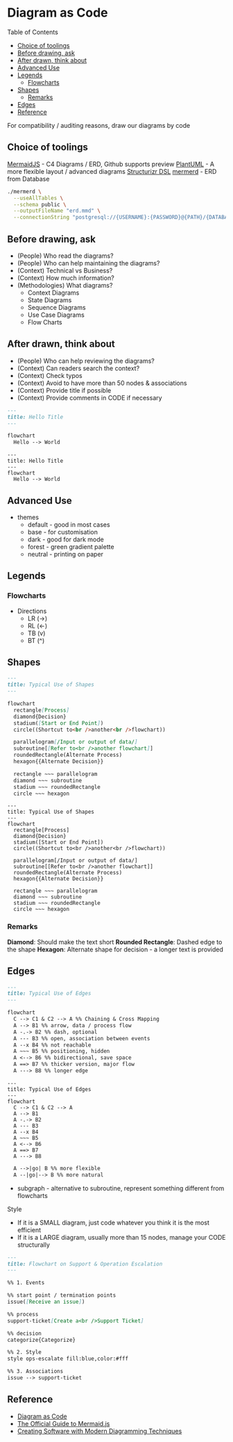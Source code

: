 # Diagram as Code <!-- omit in toc -->

Table of Contents

- [Choice of toolings](#choice-of-toolings)
- [Before drawing, ask](#before-drawing-ask)
- [After drawn, think about](#after-drawn-think-about)
- [Advanced Use](#advanced-use)
- [Legends](#legends)
  - [Flowcharts](#flowcharts)
- [Shapes](#shapes)
  - [Remarks](#remarks)
- [Edges](#edges)
- [Reference](#reference)

For compatibility / auditing reasons, draw our diagrams by code

## Choice of toolings

[MermaidJS](https://mermaid.js.org "https://mermaid.js.org") - C4 Diagrams / ERD, Github supports preview
[PlantUML](https://plantuml.com "https://plantuml.com") - A more flexible layout / advanced diagrams
[Structurizr DSL](https://structurizr.com "https://structurizr.com")
[mermerd](https://github.com/KarnerTh/mermerd "https://github.com/KarnerTh/mermerd") - ERD from Database

```bash
./mermerd \
  --useAllTables \
  --schema public \
  --outputFileName "erd.mmd" \
  --connectionString "postgresql://{USERNAME}:{PASSWORD}@{PATH}/{DATABASE}"
```

## Before drawing, ask

- (People) Who read the diagrams?
- (People) Who can help maintaining the diagrams?
- (Context) Technical vs Business?
- (Context) How much information?
- (Methodologies) What diagrams?
  - Context Diagrams
  - State Diagrams
  - Sequence Diagrams
  - Use Case Diagrams
  - Flow Charts

## After drawn, think about

- (People) Who can help reviewing the diagrams?
- (Context) Can readers search the context?
- (Context) Check typos
- (Context) Avoid to have more than 50 nodes & associations
- (Context) Provide title if possible
- (Context) Provide comments in CODE if necessary

```markdown
---
title: Hello Title
---

flowchart
  Hello --> World
```

```mermaid
---
title: Hello Title
---
flowchart
  Hello --> World
```

## Advanced Use

- themes
  - default - good in most cases
  - base - for customisation
  - dark - good for dark mode
  - forest - green gradient palette
  - neutral - printing on paper

## Legends

### Flowcharts

- Directions
  - LR (->)
  - RL (<-)
  - TB (v)
  - BT (^)

## Shapes

```markdown
---
title: Typical Use of Shapes
---

flowchart
  rectangle[Process]
  diamond{Decision}
  stadium([Start or End Point])
  circle((Shortcut to<br />another<br />flowchart))

  parallelogram[/Input or output of data/]
  subroutine[[Refer to<br />another flowchart]]
  roundedRectangle(Alternate Process)
  hexagon{{Alternate Decision}}

  rectangle ~~~ parallelogram
  diamond ~~~ subroutine
  stadium ~~~ roundedRectangle
  circle ~~~ hexagon
```

```mermaid
---
title: Typical Use of Shapes
---
flowchart
  rectangle[Process]
  diamond{Decision}
  stadium([Start or End Point])
  circle((Shortcut to<br />another<br />flowchart))

  parallelogram[/Input or output of data/]
  subroutine[[Refer to<br />another flowchart]]
  roundedRectangle(Alternate Process)
  hexagon{{Alternate Decision}}

  rectangle ~~~ parallelogram
  diamond ~~~ subroutine
  stadium ~~~ roundedRectangle
  circle ~~~ hexagon
```

### Remarks

**Diamond**: Should make the text short
**Rounded Rectangle**: Dashed edge to the shape
**Hexagon**: Alternate shape for decision - a longer text is provided

## Edges

```markdown
---
title: Typical Use of Edges
---

flowchart
  C --> C1 & C2 --> A %% Chaining & Cross Mapping
  A --> B1 %% arrow, data / process flow
  A -.-> B2 %% dash, optional
  A --- B3 %% open, association between events
  A --x B4 %% not reachable
  A ~~~ B5 %% positioning, hidden
  A <--> B6 %% bidirectional, save space
  A ==> B7 %% thicker version, major flow
  A ---> B8 %% longer edge
```

```mermaid
---
title: Typical Use of Edges
---
flowchart
  C --> C1 & C2 --> A
  A --> B1
  A -.-> B2
  A --- B3
  A --x B4
  A ~~~ B5
  A <--> B6
  A ==> B7
  A ---> B8
```

```markdown
  A -->|go| B %% more flexible
  A --|go|--> B %% more natural
```

- subgraph - alternative to subroutine, represent something different from flowcharts

Style

- If it is a SMALL diagram, just code whatever you think it is the most efficient
- If it is a LARGE diagram, usually more than 15 nodes, manage your CODE structurally

```markdown
---
title: Flowchart on Support & Operation Escalation
---

%% 1. Events

%% start point / termination points
issue([Receive an issue])

%% process
support-ticket[Create a<br />Support Ticket]

%% decision
categorize{Categorize}

%% 2. Style
style ops-escalate fill:blue,color:#fff

%% 3. Associations
issue --> support-ticket
```

## Reference

- [Diagram as Code](https://blog.bytebytego.com/p/diagram-as-code "https://blog.bytebytego.com/p/diagram-as-code")
- [The Official Guide to Mermaid.js](https://mermaid.js.org/landing "https://mermaid.js.org/landing")
- [Creating Software with Modern Diagramming Techniques](https://pragprog.com/titles/apdiag/creating-software-with-modern-diagramming-techniques "https://pragprog.com/titles/apdiag/creating-software-with-modern-diagramming-techniques")
